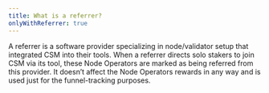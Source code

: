 ```yaml
---
title: What is a referrer?
onlyWithReferrer: true
---
```


A referrer is a software provider specializing in node/validator setup that integrated CSM into their tools. When a referrer directs solo stakers to join CSM via its tool, these Node Operators are marked as being referred from this provider. It doesn’t affect the Node Operators rewards in any way and is used just for the funnel-tracking purposes.
